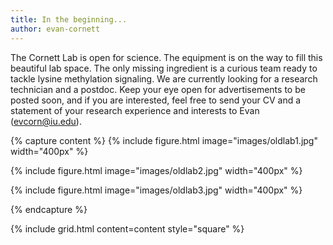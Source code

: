 ```yaml
---
title: In the beginning...
author: evan-cornett
---
```


The Cornett Lab is open for science. The equipment is on the way to fill this beautiful lab space. The only missing ingredient is a curious team ready to tackle lysine methylation signaling. We are currently looking for a research technician and a postdoc. Keep your eye open for advertisements to be posted soon, and if you are interested, feel free to send your CV and a statement of your research experience and interests to Evan (evcorn@iu.edu).

{% capture content %}
  {% include figure.html image="images/oldlab1.jpg" width="400px" %}
  
  {% include figure.html image="images/oldlab2.jpg" width="400px" %}
  
  {% include figure.html image="images/oldlab3.jpg" width="400px" %}
  
{% endcapture %}

{%
  include grid.html
  content=content
  style="square"
%}
